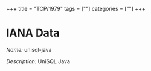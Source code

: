 +++
title = "TCP/1979"
tags = [""]
categories = [""]
+++

# IANA Data

_Name:_ unisql-java

_Description:_ UniSQL Java

